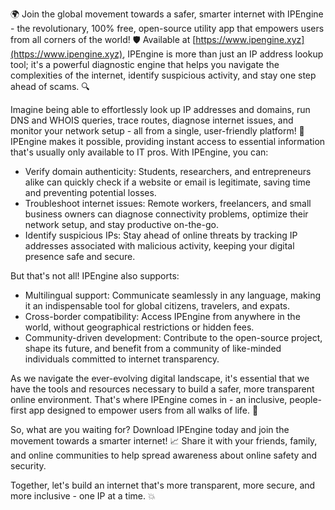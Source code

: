 🌍 Join the global movement towards a safer, smarter internet with IPEngine - the revolutionary, 100% free, open-source utility app that empowers users from all corners of the world! 🛡️ Available at [https://www.ipengine.xyz](https://www.ipengine.xyz), IPEngine is more than just an IP address lookup tool; it's a powerful diagnostic engine that helps you navigate the complexities of the internet, identify suspicious activity, and stay one step ahead of scams. 🔍

Imagine being able to effortlessly look up IP addresses and domains, run DNS and WHOIS queries, trace routes, diagnose internet issues, and monitor your network setup - all from a single, user-friendly platform! 📡 IPEngine makes it possible, providing instant access to essential information that's usually only available to IT pros. With IPEngine, you can:

* Verify domain authenticity: Students, researchers, and entrepreneurs alike can quickly check if a website or email is legitimate, saving time and preventing potential losses.
* Troubleshoot internet issues: Remote workers, freelancers, and small business owners can diagnose connectivity problems, optimize their network setup, and stay productive on-the-go.
* Identify suspicious IPs: Stay ahead of online threats by tracking IP addresses associated with malicious activity, keeping your digital presence safe and secure.

But that's not all! IPEngine also supports:

* Multilingual support: Communicate seamlessly in any language, making it an indispensable tool for global citizens, travelers, and expats.
* Cross-border compatibility: Access IPEngine from anywhere in the world, without geographical restrictions or hidden fees.
* Community-driven development: Contribute to the open-source project, shape its future, and benefit from a community of like-minded individuals committed to internet transparency.

As we navigate the ever-evolving digital landscape, it's essential that we have the tools and resources necessary to build a safer, more transparent online environment. That's where IPEngine comes in - an inclusive, people-first app designed to empower users from all walks of life. 🚀

So, what are you waiting for? Download IPEngine today and join the movement towards a smarter internet! 📈 Share it with your friends, family, and online communities to help spread awareness about online safety and security.

Together, let's build an internet that's more transparent, more secure, and more inclusive - one IP at a time. 💥
